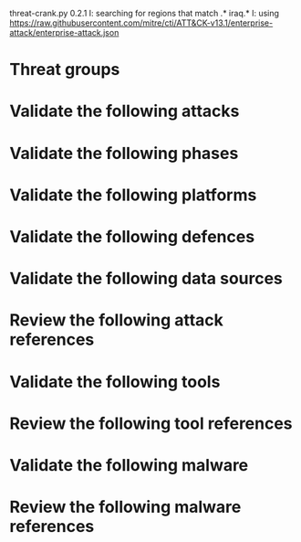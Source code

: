 threat-crank.py 0.2.1
I: searching for regions that match .* iraq.*
I: using https://raw.githubusercontent.com/mitre/cti/ATT&CK-v13.1/enterprise-attack/enterprise-attack.json
# Threat groups


# Validate the following attacks


# Validate the following phases


# Validate the following platforms


# Validate the following defences


# Validate the following data sources


# Review the following attack references


# Validate the following tools


# Review the following tool references


# Validate the following malware


# Review the following malware references


